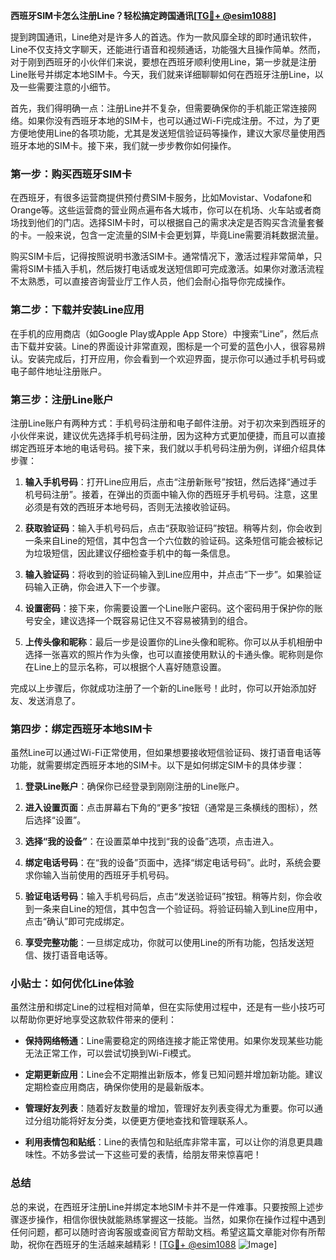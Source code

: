 **西班牙SIM卡怎么注册Line？轻松搞定跨国通讯[[TG💪+ @esim1088](https://t.me/s/esim1088)]**

提到跨国通讯，Line绝对是许多人的首选。作为一款风靡全球的即时通讯软件，Line不仅支持文字聊天，还能进行语音和视频通话，功能强大且操作简单。然而，对于刚到西班牙的小伙伴们来说，要想在西班牙顺利使用Line，第一步就是注册Line账号并绑定本地SIM卡。今天，我们就来详细聊聊如何在西班牙注册Line，以及一些需要注意的小细节。

首先，我们得明确一点：注册Line并不复杂，但需要确保你的手机能正常连接网络。如果你没有西班牙本地的SIM卡，也可以通过Wi-Fi完成注册。不过，为了更方便地使用Line的各项功能，尤其是发送短信验证码等操作，建议大家尽量使用西班牙本地的SIM卡。接下来，我们就一步步教你如何操作。

### 第一步：购买西班牙SIM卡

在西班牙，有很多运营商提供预付费SIM卡服务，比如Movistar、Vodafone和Orange等。这些运营商的营业网点遍布各大城市，你可以在机场、火车站或者商场找到他们的门店。选择SIM卡时，可以根据自己的需求决定是否购买含流量套餐的卡。一般来说，包含一定流量的SIM卡会更划算，毕竟Line需要消耗数据流量。

购买SIM卡后，记得按照说明书激活SIM卡。通常情况下，激活过程非常简单，只需将SIM卡插入手机，然后拨打电话或发送短信即可完成激活。如果你对激活流程不太熟悉，可以直接咨询营业厅工作人员，他们会耐心指导你完成操作。

### 第二步：下载并安装Line应用

在手机的应用商店（如Google Play或Apple App Store）中搜索“Line”，然后点击下载并安装。Line的界面设计非常直观，图标是一个可爱的蓝色小人，很容易辨认。安装完成后，打开应用，你会看到一个欢迎界面，提示你可以通过手机号码或电子邮件地址注册账户。

### 第三步：注册Line账户

注册Line账户有两种方式：手机号码注册和电子邮件注册。对于初次来到西班牙的小伙伴来说，建议优先选择手机号码注册，因为这种方式更加便捷，而且可以直接绑定西班牙本地的电话号码。接下来，我们就以手机号码注册为例，详细介绍具体步骤：

1. **输入手机号码**：打开Line应用后，点击“注册新账号”按钮，然后选择“通过手机号码注册”。接着，在弹出的页面中输入你的西班牙手机号码。注意，这里必须是有效的西班牙本地号码，否则无法接收验证码。

2. **获取验证码**：输入手机号码后，点击“获取验证码”按钮。稍等片刻，你会收到一条来自Line的短信，其中包含一个六位数的验证码。这条短信可能会被标记为垃圾短信，因此建议仔细检查手机中的每一条信息。

3. **输入验证码**：将收到的验证码输入到Line应用中，并点击“下一步”。如果验证码输入正确，你会进入下一个步骤。

4. **设置密码**：接下来，你需要设置一个Line账户密码。这个密码用于保护你的账号安全，建议选择一个既容易记住又不容易被猜到的组合。

5. **上传头像和昵称**：最后一步是设置你的Line头像和昵称。你可以从手机相册中选择一张喜欢的照片作为头像，也可以直接使用默认的卡通头像。昵称则是你在Line上的显示名称，可以根据个人喜好随意设置。

完成以上步骤后，你就成功注册了一个新的Line账号！此时，你可以开始添加好友、发送消息了。

### 第四步：绑定西班牙本地SIM卡

虽然Line可以通过Wi-Fi正常使用，但如果想要接收短信验证码、拨打语音电话等功能，就需要绑定西班牙本地的SIM卡。以下是如何绑定SIM卡的具体步骤：

1. **登录Line账户**：确保你已经登录到刚刚注册的Line账户。

2. **进入设置页面**：点击屏幕右下角的“更多”按钮（通常是三条横线的图标），然后选择“设置”。

3. **选择“我的设备”**：在设置菜单中找到“我的设备”选项，点击进入。

4. **绑定电话号码**：在“我的设备”页面中，选择“绑定电话号码”。此时，系统会要求你输入当前使用的西班牙手机号码。

5. **验证电话号码**：输入手机号码后，点击“发送验证码”按钮。稍等片刻，你会收到一条来自Line的短信，其中包含一个验证码。将验证码输入到Line应用中，点击“确认”即可完成绑定。

6. **享受完整功能**：一旦绑定成功，你就可以使用Line的所有功能，包括发送短信、拨打语音电话等。

### 小贴士：如何优化Line体验

虽然注册和绑定Line的过程相对简单，但在实际使用过程中，还是有一些小技巧可以帮助你更好地享受这款软件带来的便利：

- **保持网络畅通**：Line需要稳定的网络连接才能正常使用。如果你发现某些功能无法正常工作，可以尝试切换到Wi-Fi模式。
  
- **定期更新应用**：Line会不定期推出新版本，修复已知问题并增加新功能。建议定期检查应用商店，确保你使用的是最新版本。

- **管理好友列表**：随着好友数量的增加，管理好友列表变得尤为重要。你可以通过分组功能将好友分类，以便更方便地查找和管理联系人。

- **利用表情包和贴纸**：Line的表情包和贴纸库非常丰富，可以让你的消息更具趣味性。不妨多尝试一下这些可爱的表情，给朋友带来惊喜吧！

### 总结

总的来说，在西班牙注册Line并绑定本地SIM卡并不是一件难事。只要按照上述步骤逐步操作，相信你很快就能熟练掌握这一技能。当然，如果你在操作过程中遇到任何问题，都可以随时咨询客服或查阅官方帮助文档。希望这篇文章能对你有所帮助，祝你在西班牙的生活越来越精彩！[[TG💪+ @esim1088](https://t.me/s/esim1088) ![Image](https://i.postimg.cc/4NQfJmqS/Snipaste-2025-05-13-00-14-12.png)]